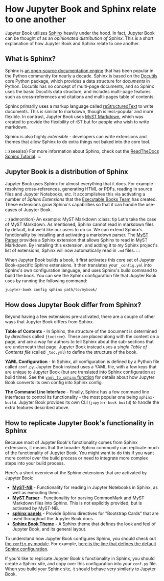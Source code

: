 # How Jupyter Book and Sphinx relate to one another

Jupyter Book utilizes [Sphinx](https://www.sphinx-doc.org/en/master/) heavily under the hood.
In fact, Jupyter Book can be thought of as an _opinionated distribution of Sphinx_.
This is a short explanation of how Jupyter Book and Sphinx relate to one another.

## What is Sphinx?

Sphinx is [an open-source documentation engine](https://www.sphinx-doc.org/en/master/) that has been popular in the Python community for nearly a decade.
Sphinx is based on the [Docutils](https://docutils.sourceforge.io/) core Python package, which provides a data structure for *documents* in Python.
Docutils has no concept of multi-page documents, and so Sphinx uses the basic Docutils data structure, and includes multi-page features such as cross-references and citations and multi-pages table of contents.

Sphinx primarily uses a markup language called [reStructuredText](https://docutils.sourceforge.io/rst.html) to write documents.
This is similar to markdown, though is less-popular and more flexible.
In contrast, Jupyter Book uses [MyST Markdown](https://myst-parser.readthedocs.io/en/latest/), which was created to provide the flexibility of rST but for people who wish to write markdown.

Sphinx is also highly _extensible_ - developers can write extensions and themes that allow Sphinx to do extra things not baked into the core tool.

:::{seealso}
For more information about Sphinx, check out the [ReadTheDocs Sphinx Tutorial](https://docs.readthedocs.io/en/stable/intro/getting-started-with-sphinx.html).
:::

## Jupyter Book is a distribution of Sphinx

Jupyter Book uses Sphinx for almost everything that it does.
For example - resolving cross-references, generating HTML or PDFs, reading in source files and Jupyter Notebooks, etc.
It accomplishes this via activating a number of _Sphinx Extensions_ that the [Executable Books Team](https://executablebooks.org) has created.
These extensions grow Sphinx's capabilities so that it can handle the use-cases of Jupyter Book.

:::{admonition} An example: MyST Markdown
:class: tip
Let's take the case of MyST Markdown.
As mentioned, Sphinx cannot read in markdown files by default, but we'd like our users to do so.
We can extend Sphinx's functionality by installing and activating a markdown parser.
The [MyST Parser](https://myst-parser.readthedocs.io/en/latest/) provides a Sphinx extension that allows Sphinx to read in MyST Markdown.
By installing this extension, and adding it to my Sphinx project's list of extensions, Sphinx will now automatically read in `.md` files.
:::

When Jupyter Book builds a book, it first activates this core set of Jupyter Book-specific Sphinx extensions.
It then translates your `_config.yml` into Sphinx's own configuration language, and uses Sphinx's build command to build the book.
You can see the Sphinx configuration file that Jupyter Book uses by running the following command:

```bash
jupyter-book config sphinx path/to/mybook/
```

## How does Jupyter Book differ from Sphinx?

Beyond having a few extensions pre-activated, there are a couple of other ways that Jupyter Book differs from Sphinx.

**Table of Contents** - In Sphinx, the structure of the document is determined by _directives_ called `{toctree}`.
These are placed along with the content on a page, and are a way for authors to tell Sphinx about the sub-sections that are underneath that page.
Jupyter Book instead uses a _single Table of Contents file_ (called `_toc.yml`) to define the structure of the book.

**YAML Configuration** - In Sphinx, all configuration is defined by a Python file called `conf.py`.
Jupyter Book instead uses a YAML file, with a few keys that are unique to Jupyter Book (but are translated into Sphinx configuration at build time).
See the [`yaml_to_sphinx` function](https://github.com/executablebooks/jupyter-book/blob/421f6198728b21c94726a10b61776fb4cc097d72/jupyter_book/config.py#L177) for details about how Jupyter Book converts its own config into Sphinx config.

**The Command Line Interface** - Finally, Sphinx has a few command line interfaces to control its functionality - the most popular one being `sphinx-build`.
Jupyter Book provides its own CLI (`jupyter-book build`) to handle the extra features described above.

## How to replicate Jupyter Book's functionality in Sphinx

Because most of Jupyter Book's functionality comes from Sphinx extensions, it means that the broader Sphinx community can replicate much of the functionality of Jupyter Book.
You might want to do this if you want more control over the build process or need to integrate more complex steps into your build process.

Here's a short overview of the Sphinx extensions that are activated by Jupyter Book:

- **[MyST-NB](https://myst-nb.readthedocs.io)** - Functionality for reading in Jupyter Notebooks in Sphinx, as well as executing them.
- **[MyST Parser](https://myst-parser.readthedocs.io)** - Functionality for parsing CommonMark and MyST Markdown files into Sphinx. This is not explicitly provided, but is activated by MyST-NB.
- **[sphinx panels](https://sphinx-panels.readthedocs.io/en/latest/)** - Provide Sphinx directives for "Bootstrap Cards" that are used throughout the Jupyter Book docs.
- **[Sphinx Book Theme](https://sphinx-book-theme.readthedocs.io/)** - A Sphinx theme that defines the look and feel of Jupyter Book, and its general layout.

To understand how Jupyter Book configures Sphinx, you should check out [the `config.py` module](https://github.com/executablebooks/jupyter-book/blob/master/jupyter_book/config.py). For example, [here is the line that defines the default Sphinx configuration](https://github.com/executablebooks/jupyter-book/blob/421f6198728b21c94726a10b61776fb4cc097d72/jupyter_book/config.py#L23).

If you'd like to replicate Jupyter Book's functionality in Sphinx, you should create a Sphinx site, and copy over this configuration into your `conf.py` file.
When you build your Sphinx site, it should behave very similarly to Jupyter Book.
